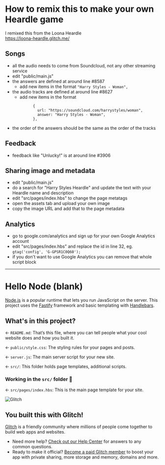 # How to remix this to make your own Heardle game

I remixed this from the Loona Heardle  
https://loona-heardle.glitch.me/

## Songs

- all the audio needs to come from Soundcloud, not any other streaming service
- edit "public/main.js"
- the answers are defined at around line #8587
  - add new items in the format `"Harry Styles - Woman",`
- the audio tracks are defined at around line #8627
  - add new items in the format 
    ```
          {
            url: "https://soundcloud.com/harrystyles/woman",
            answer: "Harry Styles - Woman",
          },
    ```
- the order of the answers should be the same as the order of the tracks

## Feedback

- feedback like "Unlucky!" is at around line #3906

## Sharing image and metadata

- edit "public/main.js"
- do a search for "Harry Styles Heardle" and update the text with your Heardle name and description
- edit "src/pages/index.hbs" to change the page metatags
- open the assets tab and upload your own image
- copy the image URL and add that to the page metadata

## Analytics

- go to google.com/analytics and sign up for your own Google Analytics account
- edit "src/pages/index.hbs" and replace the id in line 32, eg. `gtag('config', 'G-GPSR1C0Q60');`
- if you don't want to use Google Analytics you can remove that whole script block



---

# Hello Node (blank)

[Node.js](https://nodejs.org/en/about/) is a popular runtime that lets you run JavaScript on the server. This project uses the [Fastify](https://www.fastify.io/) framework and basic templating with [Handlebars](https://handlebarsjs.com/).

## What's in this project?

← `README.md`: That’s this file, where you can tell people what your cool website does and how you built it.

← `public/style.css`: The styling rules for your pages and posts.

← `server.js`: The main server script for your new site.

← `src/`: This folder holds page templates, additional scripts.

### Working in the `src/` folder 📁

← `src/pages/index.hbs`: This is the main page template for your site.

![Glitch](https://cdn.glitch.com/a9975ea6-8949-4bab-addb-8a95021dc2da%2FLogo_Color.svg?v=1602781328576)

## You built this with Glitch!

[Glitch](https://glitch.com) is a friendly community where millions of people come together to build web apps and websites.

- Need more help? [Check out our Help Center](https://help.glitch.com/) for answers to any common questions.
- Ready to make it official? [Become a paid Glitch member](https://glitch.com/pricing) to boost your app with private sharing, more storage and memory, domains and more.
